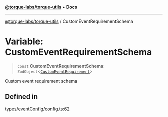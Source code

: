 [**@torque-labs/torque-utils**](../README.md) • **Docs**

***

[@torque-labs/torque-utils](../README.md) / CustomEventRequirementSchema

# Variable: CustomEventRequirementSchema

> `const` **CustomEventRequirementSchema**: `ZodObject`\<[`CustomEventRequirement`](../type-aliases/CustomEventRequirement.md)\>

Custom event requirement schema

## Defined in

[types/eventConfig/config.ts:62](https://github.com/torque-labs/torque-utils/blob/a612e615fa21888d00ebb7bf70f9910fab4be80a/types/eventConfig/config.ts#L62)
